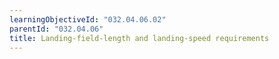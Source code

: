 ```yaml
---
learningObjectiveId: "032.04.06.02"
parentId: "032.04.06"
title: Landing-field-length and landing-speed requirements
---
```

